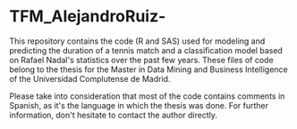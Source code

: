 # TFM_AlejandroRuiz-
This repository contains the code (R and SAS) used for modeling and predicting the duration of a tennis match and a classification model based on Rafael Nadal's statistics over the past few years. These files of code belong to the thesis for the Master in Data Mining and Business Intelligence of the Universidad Complutense de Madrid. 

Please take into consideration that most of the code contains comments in Spanish, as it's the language in which the thesis was done. For further information, don't hesitate to contact the author directly. 
